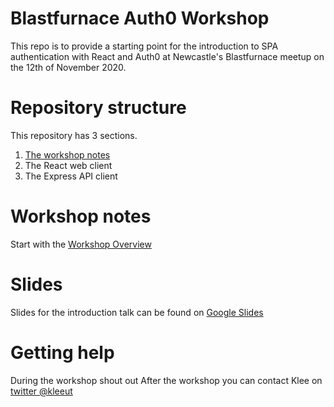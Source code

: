 # Blastfurnace Auth0 Workshop

This repo is to provide a starting point for the introduction to SPA authentication with React and Auth0 at Newcastle's Blastfurnace meetup on the 12th of November 2020.

# Repository structure

This repository has 3 sections.

1. [The workshop notes](workshop/overview.md)
2. The React web client
3. The Express API client

# Workshop notes

Start with the [Workshop Overview](workshop/0.Overview.md)

# Slides

Slides for the introduction talk can be found on [Google Slides]()

# Getting help

During the workshop shout out
After the workshop you can contact Klee on [twitter @kleeut](https://twitter.com/kleeut)
